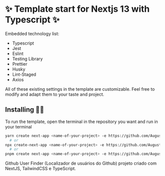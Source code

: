 # ✨ Template start for Nextjs 13 with Typescript ✨

Embedded technology list:

- Typescript
- Jest
- Eslint
- Testing Library
- Prettier
- Husky
- Lint-Staged
- Axios

All of these existing settings in the template are customizable. Feel free to modify and
adapt them to your taste and project.

## Installing 👨‍💻

To run the template, open the terminal in the repository you want and run in your terminal

```bash
yarn create next-app <name-of-your-project> -e https://github.com/AugustoTI/template-next-ts
  # or
npx create-next-app <name-of-your-project> -e https://github.com/AugustoTI/template-next-ts
  # or
pnpm create next-app <name-of-your-project> -e https://github.com/AugustoTI/template-next-ts
```

Github User Finder (Localizador de usuários do Github) projeto criado com NextJS, TailwindCSS e TypeScript.
